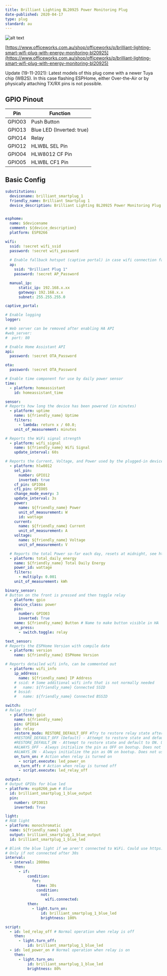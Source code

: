 ```yaml
---
title: Brilliant Lighting BL20925 Power Monitoring Plug
date-published: 2020-04-17
type: plug
standard: au
---
```

  ![alt text](/Brilliant-Lighting-BL20925-Power-Monitoring-Plug.jpeg "Product Image")
  
[https://www.officeworks.com.au/shop/officeworks/p/brilliant-lighting-smart-wifi-plug-with-energy-monitoring-bl20925](https://www.officeworks.com.au/shop/officeworks/p/brilliant-lighting-smart-wifi-plug-with-energy-monitoring-bl20925)

Update (19-11-2021): Latest models of this plug come with a newer Tuya chip (WB2S). In this case flashing ESPHome, either Over-the-Air or by physically attaching TX/RX pins is not possible.


## GPIO Pinout

| Pin    | Function                   |
|--------|----------------------------|
| GPIO03 | Push Button                |
| GPIO13 | Blue LED (Inverted: true)  |
| GPIO14 | Relay                      |
| GPIO12 | HLWBL SEL Pin              |
| GPIO04 | HLW8012 CF Pin             |
| GPIO05 | HLWBL CF1 Pin              |

## Basic Config

```yaml
substitutions:
  devicename: brilliant_smartplug_1
  friendly_name: Brilliant Smartplug 1
  device_description: Brilliant Lighting BL20925 Power Monitoring Plug with button and Blue led.


esphome:
  name: $devicename
  comment: ${device_description}
  platform: ESP8266

wifi:
  ssid: !secret wifi_ssid
  password: !secret wifi_password
  
  # Enable fallback hotspot (captive portal) in case wifi connection fails
  ap:
    ssid: "Brilliant Plug 1"
    password: !secret AP_Password

  manual_ip:
      static_ip: 192.168.x.xx
      gateway: 192.168.x.x
      subnet: 255.255.255.0

captive_portal:

# Enable logging
logger:

# Web server can be removed after enabling HA API
#web_server:
#  port: 80

# Enable Home Assistant API
api:
  password: !secret OTA_Password

ota:
  password: !secret OTA_Password

# Enable time component for use by daily power sensor
time:
  - platform: homeassistant
    id: homeassistant_time

sensor:
# Reports how long the device has been powered (in minutes)
  - platform: uptime
    name: ${friendly_name} Uptime
    filters:
      - lambda: return x / 60.0;
    unit_of_measurement: minutes

# Reports the WiFi signal strength
  - platform: wifi_signal
    name: ${friendly_name} Wifi Signal
    update_interval: 60s

# Reports the Current, Voltage, and Power used by the plugged-in device
  - platform: hlw8012
    sel_pin:
      number: GPIO12
      inverted: true
    cf_pin: GPIO04
    cf1_pin: GPIO05
    change_mode_every: 3
    update_interval: 3s
    power:
      name: ${friendly_name} Power
      unit_of_measurement: W
      id: wattage
    current:
      name: ${friendly_name} Current
      unit_of_measurement: A
    voltage:
      name: ${friendly_name} Voltage
      unit_of_measurement: V

  # Reports the total Power so-far each day, resets at midnight, see https://esphome.io/components/sensor/total_daily_energy.html
  - platform: total_daily_energy
    name: ${friendly_name} Total Daily Energy
    power_id: wattage
    filters:
      - multiply: 0.001
    unit_of_measurement: kWh

binary_sensor:
# Button on the front is pressed and then toggle relay
  - platform: gpio
    device_class: power
    pin:
      number: GPIO03
      inverted: True
    name: ${friendly_name} Button # Name to make button visible in HA
    on_press:
      - switch.toggle: relay

text_sensor:
# Reports the ESPHome Version with compile date
  - platform: version
    name: ${friendly_name} ESPHome Version

# Reports detailed wifi info, can be commented out
  - platform: wifi_info
    ip_address:
      name: ${friendly_name} IP Address
    # ssid: # Some additional wifi info that is not normally needed
    #   name: ${friendly_name} Connected SSID
    # bssid:
    #   name: ${friendly_name} Connected BSSID

switch:
# Relay itself
  - platform: gpio
    name: ${friendly_name}
    pin: GPIO14
    id: relay
    restore_mode: RESTORE_DEFAULT_OFF #Try to restore relay state after reboot/power-loss event.
    #RESTORE_DEFAULT_OFF (Default) - Attempt to restore state and default to OFF if not possible to restore. Uses flash write cycles.
    #RESTORE_DEFAULT_ON - Attempt to restore state and default to ON. Uses flash write cycles.
    #ALWAYS_OFF - Always initialize the pin as OFF on bootup. Does not use flash write cycles.
    #ALWAYS_ON - Always initialize the pin as ON on bootup. Does not use flash write cycles.
    on_turn_on: # Action when relay is turned on
      - script.execute: led_power_on
    on_turn_off: # Action when relay is turned off
      - script.execute: led_relay_off

output:
# Output GPIOs for blue led
- platform: esp8266_pwm # Blue
  id: brilliant_smartplug_1_blue_output
  pin:
    number: GPIO013
    inverted: True

light:
# RGB light
- platform: monochromatic
  name: ${friendly_name} Light
  output: brilliant_smartplug_1_blue_output
  id: brilliant_smartplug_1_blue_led

# Blink the blue light if we aren't connected to WiFi. Could use https://esphome.io/components/status_led.html instead but then we couldn't use the blue light for other things as well.
# Only if not connected after 30s
interval:
  - interval: 2000ms
    then:
      - if:
          condition:
            for:
              time: 30s
              condition:
                not:
                  wifi.connected:
          then:
            - light.turn_on:
                id: brilliant_smartplug_1_blue_led
                brightness: 100%

script:
  - id: led_relay_off # Normal operation when relay is off
    then:
      - light.turn_off:
          id: brilliant_smartplug_1_blue_led
  - id: led_power_on # Normal operation when relay is on
    then:
      - light.turn_on:
          id: brilliant_smartplug_1_blue_led
          brightness: 80%

```
